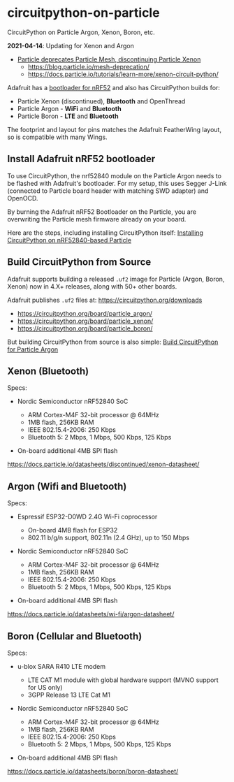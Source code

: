 circuitpython-on-particle
=========================

CircuitPython on Particle Argon, Xenon, Boron, etc.

**2021-04-14**: Updating for Xenon and Argon

-	[Particle deprecates Particle Mesh, discontinuing Particle Xenon](https://blog.adafruit.com/2020/01/28/particle-depricates-particle-mesh-discontinuing-particle-xenon-circuitpython-particle/)
	-	https://blog.particle.io/mesh-deprecation/
	-	https://docs.particle.io/tutorials/learn-more/xenon-circuit-python/

Adafruit has a [bootloader for nRF52](https://github.com/adafruit/Adafruit_nRF52_Bootloader) and also has CircuitPython builds for:

-	Particle Xenon (discontinued), **Bluetooth** and OpenThread
-	Particle Argon - **WiFi** and **Bluetooth**
-	Particle Boron - **LTE** and **Bluetooth**

The footprint and layout for pins matches the Adafruit FeatherWing layout, so is compatible with many Wings.

Install Adafruit nRF52 bootloader
---------------------------------

To use CircuitPython, the nrf52840 module on the Particle Argon needs to be flashed with Adafruit's bootloader. For my setup, this uses Segger J-Link (connected to Particle board header with matching SWD adapter) and OpenOCD.

By burning the Adafruit nRF52 Bootloader on the Particle, you are overwriting the Particle mesh firmware already on your board.

Here are the steps, including installing CircuitPython itself: [Installing CircuitPython on nRF52840-based Particle ](installing-circuitpython-particle-jlink.md)

Build CircuitPython from Source
-------------------------------

Adafruit supports building a released `.uf2` image for Particle (Argon, Boron, Xenon) now in 4.X+ releases, along with 50+ other boards.

Adafruit publishes `.uf2` files at: https://circuitpython.org/downloads

-	https://circuitpython.org/board/particle_argon/
-	https://circuitpython.org/board/particle_xenon/
-	https://circuitpython.org/board/particle_boron/

But building CircuitPython from source is also simple: [Build CircuitPython for Particle Argon ](building-circuitpython-particle-argon.md)


Xenon (Bluetooth)
-----------------

Specs:

-	Nordic Semiconductor nRF52840 SoC

	-	ARM Cortex-M4F 32-bit processor @ 64MHz
	-	1MB flash, 256KB RAM
	-	IEEE 802.15.4-2006: 250 Kbps
	-	Bluetooth 5: 2 Mbps, 1 Mbps, 500 Kbps, 125 Kbps

-	On-board additional 4MB SPI flash

https://docs.particle.io/datasheets/discontinued/xenon-datasheet/

Argon (Wifi and Bluetooth)
--------------------------

Specs:

-	Espressif ESP32-D0WD 2.4G Wi-Fi coprocessor

	-	On-board 4MB flash for ESP32
	-	802.11 b/g/n support, 802.11n (2.4 GHz), up to 150 Mbps

-	Nordic Semiconductor nRF52840 SoC

	-	ARM Cortex-M4F 32-bit processor @ 64MHz
	-	1MB flash, 256KB RAM
	-	IEEE 802.15.4-2006: 250 Kbps
	-	Bluetooth 5: 2 Mbps, 1 Mbps, 500 Kbps, 125 Kbps

-	On-board additional 4MB SPI flash

https://docs.particle.io/datasheets/wi-fi/argon-datasheet/

Boron (Cellular and Bluetooth)
------------------------------

Specs:

-	u-blox SARA R410 LTE modem

	-	LTE CAT M1 module with global hardware support (MVNO support for US only)
	-	3GPP Release 13 LTE Cat M1

-	Nordic Semiconductor nRF52840 SoC

	-	ARM Cortex-M4F 32-bit processor @ 64MHz
	-	1MB flash, 256KB RAM
	-	IEEE 802.15.4-2006: 250 Kbps
	-	Bluetooth 5: 2 Mbps, 1 Mbps, 500 Kbps, 125 Kbps

-	On-board additional 4MB SPI flash

https://docs.particle.io/datasheets/boron/boron-datasheet/
